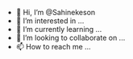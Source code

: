 - 👋 Hi, I’m @Sahinekeson
- 👀 I’m interested in ...
- 🌱 I’m currently learning ...
- 💞️ I’m looking to collaborate on ...
- 📫 How to reach me ...

<!---
Sahinekeson/Sahinekeson is a ✨ special ✨ repository because its `README.md` (this file) appears on your GitHub profile.
You can click the Preview link to take a look at your changes.
--->
